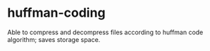 # huffman-coding
Able to compress and decompress files according to huffman code algorithm; saves storage space.
